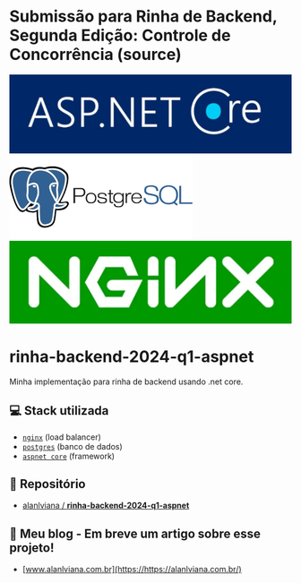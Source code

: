 # Submissão para Rinha de Backend, Segunda Edição: Controle de Concorrência (source)

![.NET Core Logo](images/aspnet-logo.jpg?raw=true ".Net Core")
![Postgresql Logo](images/postgresql-logo.webp?raw=true "Postgresql")
![NGINX Logo](images/nginx.webp?raw=true "NGINX")

# rinha-backend-2024-q1-aspnet
Minha implementação para rinha de backend usando .net core.

## 💻 Stack utilizada
- [`nginx`](https://www.nginx.com/) (load balancer)
- [`postgres`](https://www.postgresql.org/) (banco de dados)
- [`aspnet core`](https://learn.microsoft.com/pt-br/aspnet/core/?view=aspnetcore-6.0) (framework)

## 💾 Repositório
- [alanlviana / **rinha-backend-2024-q1-aspnet**](https://github.com/alanlviana/rinha-backend-2024-q1-aspnet)

## 📰 Meu blog - Em breve um artigo sobre esse projeto!
- [www.alanlviana.com.br](https://https://alanlviana.com.br/)
